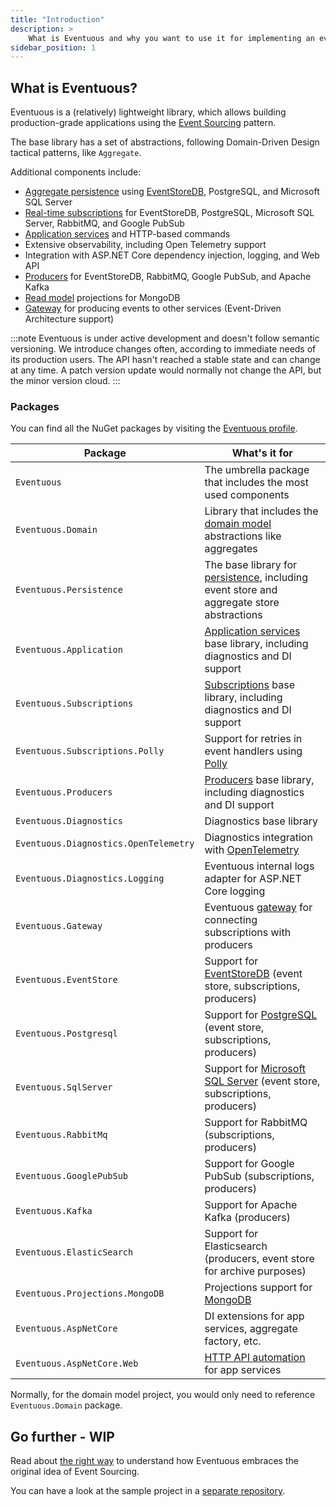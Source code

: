 ```yaml
---
title: "Introduction"
description: >
    What is Eventuous and why you want to use it for implementing an event-sourced system with .NET or .NET Core?
sidebar_position: 1
---
```


## What is Eventuous?

Eventuous is a (relatively) lightweight library, which allows building production-grade applications using the [Event Sourcing](https://zimarev.com/blog/event-sourcing/introduction/) pattern.

The base library has a set of abstractions, following Domain-Driven Design tactical patterns, like `Aggregate`.

Additional components include:
- [Aggregate persistence](../persistence) using [EventStoreDB](https://eventstore.com), PostgreSQL, and Microsoft SQL Server
- [Real-time subscriptions](../subscriptions) for EventStoreDB, PostgreSQL, Microsoft SQL Server, RabbitMQ, and Google PubSub
- [Application services](../application) and HTTP-based commands
- Extensive observability, including Open Telemetry support
- Integration with ASP.NET Core dependency injection, logging, and Web API
- [Producers](../producers) for EventStoreDB, RabbitMQ, Google PubSub, and Apache Kafka
- [Read model](../read-models) projections for MongoDB
- [Gateway](../gateway) for producing events to other services (Event-Driven Architecture support)

:::note
Eventuous is under active development and doesn't follow semantic versioning. We introduce changes often, according to immediate needs of its production users. The API hasn't reached a stable state and can change at any time. A patch version update would normally not change the API, but the minor version cloud.
:::

### Packages

You can find all the NuGet packages by visiting the [Eventuous profile](https://www.nuget.org/profiles/Eventuous/).

| Package                               | What's it for                                                                                              |
|---------------------------------------|------------------------------------------------------------------------------------------------------------|
| `Eventuous`                           | The umbrella package that includes the most used components                                                |
| `Eventuous.Domain`                    | Library that includes the [domain model](../domain) abstractions like aggregates                           |
| `Eventuous.Persistence`               | The base library for [persistence](../persistence), including event store and aggregate store abstractions |
| `Eventuous.Application`               | [Application services](../application) base library, including diagnostics and DI support                  |
| `Eventuous.Subscriptions`             | [Subscriptions](../subscriptions) base library, including diagnostics and DI support                       |
| `Eventuous.Subscriptions.Polly`       | Support for retries in event handlers using [Polly](http://www.thepollyproject.org/)                       |
| `Eventuous.Producers`                 | [Producers](../producers) base library, including diagnostics and DI support                               |
| `Eventuous.Diagnostics`               | Diagnostics base library                                                                                   |
| `Eventuous.Diagnostics.OpenTelemetry` | Diagnostics integration with [OpenTelemetry](https://opentelemetry.io/)                                    |
| `Eventuous.Diagnostics.Logging`       | Eventuous internal logs adapter for ASP.NET Core logging                                                   |
| `Eventuous.Gateway`                   | Eventuous [gateway](../gateway) for connecting subscriptions with producers                                |
| `Eventuous.EventStore`                | Support for [EventStoreDB](../infra/esdb) (event store, subscriptions, producers)                          |
| `Eventuous.Postgresql`                | Support for [PostgreSQL](../infra/postgres) (event store, subscriptions, producers)                        |
| `Eventuous.SqlServer`                 | Support for [Microsoft SQL Server](../infra/mssql) (event store, subscriptions, producers)                 |
| `Eventuous.RabbitMq`                  | Support for RabbitMQ (subscriptions, producers)                                                            |
| `Eventuous.GooglePubSub`              | Support for Google PubSub (subscriptions, producers)                                                       |
| `Eventuous.Kafka`                     | Support for Apache Kafka (producers)                                                                       |
| `Eventuous.ElasticSearch`             | Support for Elasticsearch (producers, event store for archive purposes)                                    |
| `Eventuous.Projections.MongoDB`       | Projections support for [MongoDB](https://www.mongodb.com/)                                                |
| `Eventuous.AspNetCore`                | DI extensions for app services, aggregate factory, etc.                                                    |
| `Eventuous.AspNetCore.Web`            | [HTTP API automation](../application/command-api) for app services                                         |

Normally, for the domain model project, you would only need to reference `Eventuous.Domain` package.

## Go further - WIP

Read about [the right way](the-right-way) to understand how Eventuous embraces the original idea of Event Sourcing.

You can have a look at the sample project in a [separate repository](https://github.com/Eventuous/dotnet-sample).

